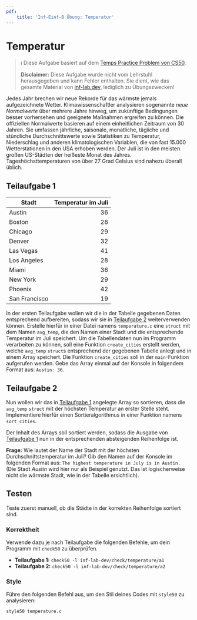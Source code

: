 ```yaml
---
pdf:
    title: 'Inf-Einf-B Übung: Temperatur'
---
```


# Temperatur

> ℹ️ Diese Aufgabe basiert auf dem [Temps Practice Problem von CS50](https://cs50.harvard.edu/x/2024/practice/temps/).
>
> **Disclaimer:** Diese Aufgabe wurde nicht vom Lehrstuhl herausgegeben und kann Fehler enthalten. Sie dient, wie das gesamte Material von [inf-lab.dev](https://inf-lab.dev), lediglich zu Übungszwecken!

Jedes Jahr brechen wir neue Rekorde für das wärmste jemals aufgezeichnete Wetter. 
Klimawissenschaftler analysieren sogenannte _neue Normalwerte_ über mehrere Jahre hinweg, um zukünftige Bedingungen besser vorhersehen und geeignete Maßnahmen ergreifen zu können.
Die offiziellen Normalwerte basieren auf einem einheitlichen Zeitraum von 30 Jahren. 
Sie umfassen jährliche, saisonale, monatliche, tägliche und stündliche Durchschnittswerte sowie Statistiken zu Temperatur, Niederschlag und anderen klimatologischen Variablen, die von fast 15.000 Wetterstationen in den USA erhoben werden.
Der Juli ist in den meisten großen US-Städten der heißeste Monat des Jahres. Tageshöchsttemperaturen von über 27 Grad Celsius sind nahezu überall üblich.

## Teilaufgabe 1

| Stadt         | Temperatur im Juli |
| ------------- | -----------------: |
| Austin        |                 36 |
| Boston        |                 28 |
| Chicago       |                 29 |
| Denver        |                 32 |
| Las Vegas     |                 41 |
| Los Angeles   |                 28 |
| Miami         |                 36 |
| New York      |                 29 |
| Phoenix       |                 42 |
| San Francisco |                 19 |

In der ersten Teilaufgabe wollen wir die in der Tabelle gegebenen Daten entsprechend aufbereiten, sodass wir sie in [Teilaufgabe 2](#teilaufgabe-2) weiterverwenden können.
Erstelle hierfür in einer Datei namens `temperature.c` eine `struct` mit dem Namen `avg_temp`, die den Namen einer Stadt und die entsprechende Temperatur im Juli speichert.
Um die Tabellendaten nun im Programm verarbeiten zu können, soll eine Funktion `create_cities` erstellt werden, welche `avg_temp` `struct`s entsprechend der gegebenen Tabelle anlegt und in einem Array speichert.
Die Funktion `create_cities` soll in der `main`-Funktion aufgerufen werden.
Gebe das Array einmal auf der Konsole in folgendem Format aus: `Austin: 36`.

## Teilaufgabe 2

Nun wollen wir das in [Teilaufgabe 1](#teilaufgabe-1) angelegte Array so sortieren, dass die `avg_temp` `struct` mit der höchsten Temperatur an erster Stelle steht.
Implementiere hierfür einen Sortieralgorithmus in einer Funktion namens `sort_cities`.

Der Inhalt des Arrays soll sortiert werden, sodass die Ausgabe von [Teilaufgabe 1](#teilaufgabe-1) nun in der entsprechenden absteigenden Reihenfolge ist.

**Frage:** Wie lautet der Name der Stadt mit der höchsten Durchschnittstemperatur im Juli? 
Gib den Namen auf der Konsole im folgenden Format aus: `The highest temperature in July is in Austin.` (Die Stadt _Austin_ wird hier nur als Beispiel genutzt. Das ist logischerweise nicht die wärmste Stadt, wie in der Tabelle ersichtlich).

## Testen

Teste zuerst manuell, ob die Städte in der korrekten Reihenfolge sortiert sind.

### Korrektheit

Verwende dazu je nach Teilaufgabe die folgenden Befehle, um dein Programm mit `check50` zu überprüfen.

-   **Teilaufgabe 1:** `check50 -l inf-lab-dev/check/temperature/a1`
-   **Teilaufgabe 2:** `check50 -l inf-lab-dev/check/temperature/a2`

<div style="page-break-after: always"></div>

### Style

Führe den folgenden Befehl aus, um den Stil deines Codes mit `style50` zu analysieren:

```bash
style50 temperature.c
```
